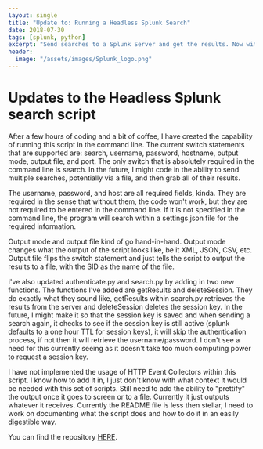 ```yaml
---
layout: single
title: "Update to: Running a Headless Splunk Search"
date: 2018-07-30
tags: [splunk, python]
excerpt: "Send searches to a Splunk Server and get the results. Now with command line capability."
header:
  image: "/assets/images/Splunk_logo.png"
---
```


# Updates to the Headless Splunk search script

After a few hours of coding and a bit of coffee, I have created the capability of running this
script in the command line.  The current switch statements that are supported are: search, username,
password, hostname, output mode, output file, and port.  The only switch that is absolutely required
in the command line is search.  In the future, I might code in the ability to send multiple searches,
potentially via a file, and then grab all of their results.  

The username, password, and host are all required fields, kinda.  They are required in the sense that
without them, the code won't work, but they are not required to be entered in the command line.  If
it is not specified in the command line, the program will search within a settings.json file for the
required information.  

Output mode and output file kind of go hand-in-hand.  Output mode changes what the output of the
script looks like, be it XML, JSON, CSV, etc.  Output file flips the switch statement and just
tells the script to output the results to a file, with the SID as the name of the file.  

I've also updated authenticate.py and search.py by adding in two new functions.  The functions I've
added are getResults and deleteSession.  They do exactly what they sound like, getResults within
search.py retrieves the results from the server and deleteSession deletes the session key.  In the
future, I might make it so that the session key is saved and when sending a search again, it checks
to see if the session key is still active (splunk defaults to a one hour TTL for session keys), it will
skip the authentication process, if not then it will retrieve the username/password.  I don't see a
need for this currently seeing as it doesn't take too much computing power to request a session key.

I have not implemented the usage of HTTP Event Collectors within this script.  I know how to add
it in, I just don't know with what context it would be needed with this set of scripts.  Still need to
add the ability to "prettify" the output once it goes to screen or to a file. Currently it just outputs
whatever it receives. Currently the README file is less then stellar, I need to work on documenting
what the script does and how to do it in an easily digestible way.

You can find the repository [HERE](https://github.com/jacobdshimer/Remote-Splunk-Searching).
